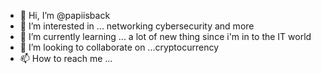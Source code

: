 - 👋 Hi, I’m @papiisback
- 👀 I’m interested in ... networking cybersecurity and more
- 🌱 I’m currently learning ... a lot of new thing since i'm in to the IT world
- 💞️ I’m looking to collaborate on ...cryptocurrency
- 📫 How to reach me ...

<!---
papiisback/papiisback is a ✨ special ✨ repository because its `README.md` (this file) appears on your GitHub profile.
You can click the Preview link to take a look at your changes.
--->

